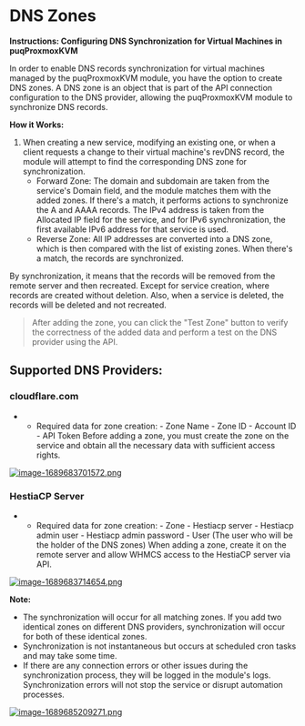 # DNS Zones

**Instructions: Configuring DNS Synchronization for Virtual Machines in puqProxmoxKVM**

In order to enable DNS records synchronization for virtual machines managed by the puqProxmoxKVM module, you have the option to create DNS zones. A DNS zone is an object that is part of the API connection configuration to the DNS provider, allowing the puqProxmoxKVM module to synchronize DNS records.

**How it Works:**

1. When creating a new service, modifying an existing one, or when a client requests a change to their virtual machine's revDNS record, the module will attempt to find the corresponding DNS zone for synchronization. 
    - Forward Zone: The domain and subdomain are taken from the service's Domain field, and the module matches them with the added zones. If there's a match, it performs actions to synchronize the A and AAAA records. The IPv4 address is taken from the Allocated IP field for the service, and for IPv6 synchronization, the first available IPv6 address for that service is used.
    - Reverse Zone: All IP addresses are converted into a DNS zone, which is then compared with the list of existing zones. When there's a match, the records are synchronized.

By synchronization, it means that the records will be removed from the remote server and then recreated. Except for service creation, where records are created without deletion. Also, when a service is deleted, the records will be deleted and not recreated.

>After adding the zone, you can click the "Test Zone" button to verify the correctness of the added data and perform a test on the DNS provider using the API.</p>

## **Supported DNS Providers:**

### cloudflare.com

- - Required data for zone creation: 
        - Zone Name
        - Zone ID
        - Account ID
        - API Token Before adding a zone, you must create the zone on the service and obtain all the necessary data with sufficient access rights.

[![image-1689683701572.png](https://doc.puq.info/uploads/images/gallery/2023-07/scaled-1680-/image-1689683701572.png)](https://doc.puq.info/uploads/images/gallery/2023-07/image-1689683701572.png)

### HestiaCP Server

- - Required data for zone creation: 
        - Zone
        - Hestiacp server
        - Hestiacp admin user
        - Hestiacp admin password
        - User (The user who will be the holder of the DNS zones) When adding a zone, create it on the remote server and allow WHMCS access to the HestiaCP server via API.

[![image-1689683714654.png](https://doc.puq.info/uploads/images/gallery/2023-07/scaled-1680-/image-1689683714654.png)](https://doc.puq.info/uploads/images/gallery/2023-07/image-1689683714654.png)

**Note:**

- The synchronization will occur for all matching zones. If you add two identical zones on different DNS providers, synchronization will occur for both of these identical zones.
- Synchronization is not instantaneous but occurs at scheduled cron tasks and may take some time.
- If there are any connection errors or other issues during the synchronization process, they will be logged in the module's logs. Synchronization errors will not stop the service or disrupt automation processes.

[![image-1689685209271.png](https://doc.puq.info/uploads/images/gallery/2023-07/scaled-1680-/image-1689685209271.png)](https://doc.puq.info/uploads/images/gallery/2023-07/image-1689685209271.png)